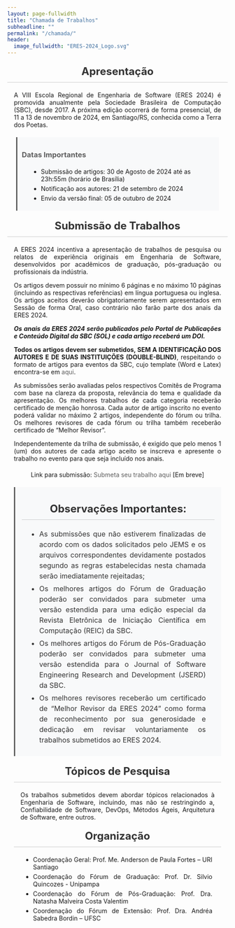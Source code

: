 ```yaml
---
layout: page-fullwidth
title: "Chamada de Trabalhos"
subheadline: ""
permalink: "/chamada/"
header:
  image_fullwidth: "ERES-2024_Logo.svg"
---
```


<style>
  header {
    margin-bottom: 30px;
  }

  h1, h2, h3 {
    color: #333;
    text-align: center;
    margin: 20px 0;
  }

  h2 {
    font-size: 24px;
    padding-bottom: 10px;
    border-bottom: 1px solid #cbcbcb;
  }

  .text {
    text-align: justify;
    padding: 0 15px;
  }

  ul {
    margin: 10px 20px;
    list-style-type: disc;
  }

  li {
    margin-bottom: 5px;
  }

  .important-dates {
    background-color: #f8f9fa;
    border-left: 3px solid #5e5e5e;
    padding: 10px;
    margin: 20px;
  }

  .important-dates h3 {
    text-align: left;
    color: #5e5e5e;
  }

  .submission-link {
    text-align: center;
    margin-top: 20px;
  }

  a {
    color: #5e5e5e;
    text-decoration: none;
  }

  a:hover {
    text-decoration: underline;
  }

  .text-strong {
    font-weight: bold;
    font-style: italic; 
  }

  .important-observations {
    background-color: #f8f9fa;
    padding: 15px;
    border-left: 3px solid #5e5e5e;
    margin: 20px 0;
  }

  .important-observations ul {
    padding-left: 20px;
  }

  .important-observations li {
    font-size: 16px;
    line-height: 1.5;
    color: #333;
  }
</style>

<main>
  <section>
    <h2>Apresentação</h2>
    <p class="text">A VIII Escola Regional de Engenharia de Software (ERES 2024) é promovida anualmente pela Sociedade Brasileira de Computação (SBC), desde 2017. A próxima edição ocorrerá de forma presencial, de 11 a 13 de novembro de 2024, em Santiago/RS, conhecida como a Terra dos Poetas.</p>
  </section>

  <section class="important-dates">
    <h3>Datas Importantes</h3>
    <ul>
      <li>Submissão de artigos: 30 de Agosto de 2024 até as 23h:55m (horário de Brasília)</li>
      <li>Notificação aos autores: 21 de setembro de 2024</li>
      <li>Envio da versão final: 05 de outubro de 2024</li>
    </ul>
  </section>

  <section>
    <h2>Submissão de Trabalhos</h2>
    <p class="text">
      A ERES 2024 incentiva a apresentação de trabalhos de pesquisa ou relatos de experiência originais em Engenharia de Software, desenvolvidos por acadêmicos de graduação, pós-graduação ou profissionais da indústria.
    </p>
    <p class="text">
      Os artigos devem possuir no mínimo 6 páginas e no máximo 10 páginas (incluindo as respectivas referências) em língua portuguesa ou inglesa. Os artigos aceitos deverão obrigatoriamente serem apresentados em Sessão de forma Oral, caso contrário não farão parte dos anais da ERES 2024.
    </p>
    <p class="text text-strong">
      Os anais da ERES 2024 serão publicados pelo Portal de Publicações e Conteúdo Digital da SBC (SOL) e cada artigo receberá um DOI.
    </p>
    <p class="text">
      <strong>Todos os artigos devem ser submetidos, SEM A IDENTIFICAÇÃO DOS AUTORES E DE SUAS INSTITUIÇÕES (DOUBLE-BLIND)</strong>, respeitando o formato de artigos para eventos da SBC, cujo template (Word e Latex) encontra-se em <a href="https://www.sbc.org.br/documentos-da-sbc/category/169-templates-para-artigos-e-capitulos-de-livros" target="_blank">aqui</a>.
    </p>
    <p class="text">
      As submissões serão avaliadas pelos respectivos Comitês de Programa com base na clareza da proposta, relevância do tema e qualidade da apresentação. Os melhores trabalhos de cada categoria receberão certificado de menção honrosa. Cada autor de artigo inscrito no evento poderá validar no máximo 2 artigos, independente do fórum ou trilha. Os melhores revisores de cada fórum ou trilha também receberão certificado de “Melhor Revisor”.
    </p>
    <p class="text">
      Independentemente da trilha de submissão, é exigido que pelo menos 1 (um) dos autores de cada artigo aceito se inscreva e apresente o trabalho no evento para que seja incluído nos anais. 
    </p>
    <p class="submission-link">Link para submissão: <a href="https://jems.sbc.org.br/eres2024">Submeta seu trabalho aqui</a> [Em breve]</p>
  </section>

  <section class="text"> 
    <div class="important-observations">
      <h2>Observações Importantes:</h2>
      <ul>
        <li>As submissões que não estiverem finalizadas de acordo com os dados solicitados pelo JEMS e os arquivos correspondentes devidamente postados segundo as regras estabelecidas nesta chamada serão imediatamente rejeitadas;</li>
        <li>Os melhores artigos do Fórum de Graduação poderão ser convidados para submeter uma versão estendida para uma edição especial da Revista Eletrônica de Iniciação Científica em Computação (REIC) da SBC.</li>
        <li>Os melhores artigos do Fórum de Pós-Graduação poderão ser convidados para submeter uma versão estendida para o Journal of Software Engineering Research and Development (JSERD) da SBC.</li>
        <li>Os melhores revisores receberão um certificado de “Melhor Revisor da ERES 2024” como forma de reconhecimento por sua generosidade e dedicação em revisar voluntariamente os trabalhos submetidos ao ERES 2024.</li>
      </ul>
    </div>
  </section>

  <section class="text">
    <h2>Tópicos de Pesquisa</h2>
    <p class="text">Os trabalhos submetidos devem abordar tópicos relacionados à Engenharia de Software, incluindo, mas não se restringindo a, Confiabilidade de Software, DevOps, Métodos Ágeis, Arquitetura de Software, entre outros.</p>
  </section>

  <section class="text">
    <h2>Organização</h2>
    <ul>
      <li>Coordenação Geral: Prof. Me. Anderson de Paula Fortes – URI Santiago</li>
      <li>Coordenação do Fórum de Graduação: Prof. Dr. Silvio Quincozes - Unipampa</li>
      <li>Coordenação do Fórum de Pós-Graduação: Prof. Dra. Natasha Malveira Costa Valentim</li>
      <li>Coordenação do Fórum de Extensão: Prof. Dra. Andréa Sabedra Bordin – UFSC</li>
    </ul>
  </section>
</main>
